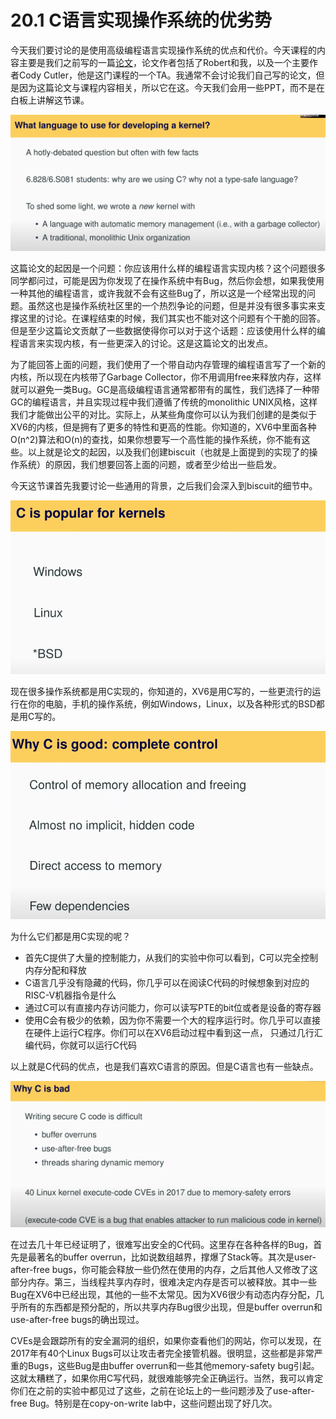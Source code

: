 # 20.1 C语言实现操作系统的优劣势

今天我们要讨论的是使用高级编程语言实现操作系统的优点和代价。今天课程的内容主要是我们之前写的一篇[论文](https://pdos.csail.mit.edu/6.828/2020/readings/biscuit.pdf)，论文作者包括了Robert和我，以及一个主要作者Cody Cutler，他是这门课程的一个TA。我通常不会讨论我们自己写的论文，但是因为这篇论文与课程内容相关，所以它在这。今天我们会用一些PPT，而不是在白板上讲解这节课。

![](../.gitbook/assets/image%20%28810%29.png)

这篇论文的起因是一个问题：你应该用什么样的编程语言实现内核？这个问题很多同学都问过，可能是因为你发现了在操作系统中有Bug，然后你会想，如果我使用一种其他的编程语言，或许我就不会有这些Bug了，所以这是一个经常出现的问题。虽然这也是操作系统社区里的一个热烈争论的问题，但是并没有很多事实来支撑这里的讨论。在课程结束的时候，我们其实也不能对这个问题有个干脆的回答。但是至少这篇论文贡献了一些数据使得你可以对于这个话题：应该使用什么样的编程语言来实现内核，有一些更深入的讨论。这是这篇论文的出发点。

为了能回答上面的问题，我们使用了一个带自动内存管理的编程语言写了一个新的内核，所以现在内核带了Garbage Collector，你不用调用free来释放内存，这样就可以避免一类Bug。GC是高级编程语言通常都带有的属性，我们选择了一种带GC的编程语言，并且实现过程中我们遵循了传统的monolithic UNIX风格，这样我们才能做出公平的对比。实际上，从某些角度你可以认为我们创建的是类似于XV6的内核，但是拥有了更多的特性和更高的性能。你知道的，XV6中里面各种O\(n^2\)算法和O\(n\)的查找，如果你想要写一个高性能的操作系统，你不能有这些。以上就是论文的起因，以及我们创建biscuit（也就是上面提到的实现了的操作系统）的原因，我们想要回答上面的问题，或者至少给出一些启发。

今天这节课首先我要讨论一些通用的背景，之后我们会深入到biscuit的细节中。

![](../.gitbook/assets/image%20%28828%29.png)

现在很多操作系统都是用C实现的，你知道的，XV6是用C写的，一些更流行的运行在你的电脑，手机的操作系统，例如Windows，Linux，以及各种形式的BSD都是用C写的。

![](../.gitbook/assets/image%20%28780%29.png)

为什么它们都是用C实现的呢？

* 首先C提供了大量的控制能力，从我们的实验中你可以看到，C可以完全控制内存分配和释放
* C语言几乎没有隐藏的代码，你几乎可以在阅读C代码的时候想象到对应的RISC-V机器指令是什么
* 通过C可以有直接内存访问能力，你可以读写PTE的bit位或者是设备的寄存器
* 使用C会有极少的依赖，因为你不需要一个大的程序运行时。你几乎可以直接在硬件上运行C程序。你们可以在XV6启动过程中看到这一点， 只通过几行汇编代码，你就可以运行C代码

以上就是C代码的优点，也是我们喜欢C语言的原因。但是C语言也有一些缺点。

![](../.gitbook/assets/image%20%28805%29.png)

在过去几十年已经证明了，很难写出安全的C代码。这里存在各种各样的Bug，首先是最著名的buffer overrun，比如说数组越界，撑爆了Stack等。其次是user-after-free bugs，你可能会释放一些仍然在使用的内存，之后其他人又修改了这部分内存。第三，当线程共享内存时，很难决定内存是否可以被释放。其中一些Bug在XV6中已经出现，其他的一些不太常见。因为XV6很少有动态内存分配，几乎所有的东西都是预分配的，所以共享内存Bug很少出现，但是buffer overrun和use-after-free bugs的确出现过。

CVEs是会跟踪所有的安全漏洞的组织，如果你查看他们的网站，你可以发现，在2017年有40个Linux Bugs可以让攻击者完全接管机器。很明显，这些都是非常严重的Bugs，这些Bug是由buffer overrun和一些其他memory-safety bug引起。这就太糟糕了，如果你用C写代码，就很难能够完全正确运行。当然，我可以肯定你们在之前的实验中都见过了这些，之前在论坛上的一些问题涉及了use-after-free Bug。特别是在copy-on-write lab中，这些问题出现了好几次。

